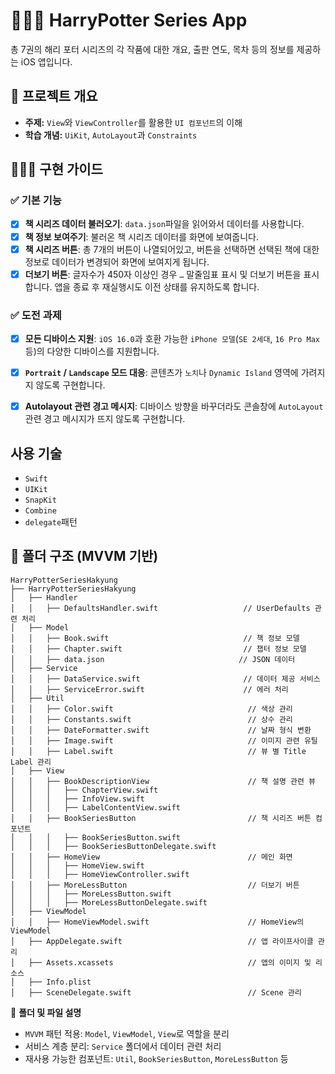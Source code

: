 # 🧙🏻‍♀️ HarryPotter Series App  
총 7권의 해리 포터 시리즈의 각 작품에 대한 개요, 출판 연도, 목차 등의 정보를 제공하는 iOS 앱입니다. <br> 

## 📘 프로젝트 개요
- **주제:** `View`와 `ViewController`를 활용한 `UI 컴포넌트`의 이해
- **학습 개념:** `UiKit`, `AutoLayout`과 `Constraints`


## 👩🏻‍🏫 구현 가이드

### ✅ 기본 기능

- [x] **책 시리즈 데이터 불러오기**: `data.json`파일을 읽어와서 데이터를 사용합니다.
- [x] **책 정보 보여주기**: 불러온 책 시리즈 데이터를 화면에 보여줍니다.
- [x] **책 시리즈 버튼**: 총 7개의 버튼이 나열되어있고, 버튼을 선택하면 선택된 책에 대한 정보로 데이터가 변경되어 화면에 보여지게 됩니다.
- [x] **더보기 버튼**: 글자수가 450자 이상인 경우 `…` 말줄임표 표시 및 더보기 버튼을 표시합니다. 앱을 종료 후 재실행시도 이전 상태를 유지하도록 합니다. 

### ✅ 도전 과제

- [x] **모든 디바이스 지원**: `iOS 16.0`과 호환 가능한 `iPhone 모델`(`SE 2세대`, `16 Pro Max` 등)의 다양한 디바이스를 지원합니다.
- [x] **`Portrait` / `Landscape` 모드 대응**: 콘텐츠가 `노치`나 `Dynamic Island` 영역에 가려지지 않도록 구현합니다. 
- [x] **Autolayout 관련 경고 메시지**: 디바이스 방향을 바꾸더라도 콘솔창에 `AutoLayout` 관련 경고 메시지가 뜨지 않도록 구현합니다.


## 사용 기술
- `Swift`
- `UIKit`
- `SnapKit`
- `Combine`
- `delegate`패턴

## 📂 폴더 구조 (MVVM 기반)
```
HarryPotterSeriesHakyung
├── HarryPotterSeriesHakyung
│   ├── Handler
│   │   ├── DefaultsHandler.swift                   // UserDefaults 관련 처리  
│   ├── Model
│   │   ├── Book.swift                              // 책 정보 모델  
│   │   ├── Chapter.swift                           // 챕터 정보 모델  
│   │   ├── data.json                              // JSON 데이터 
│   ├── Service
│   │   ├── DataService.swift                       // 데이터 제공 서비스  
│   │   ├── ServiceError.swift                      // 에러 처리  
│   ├── Util
│   │   ├── Color.swift                              // 색상 관리  
│   │   ├── Constants.swift                          // 상수 관리  
│   │   ├── DateFormatter.swift                      // 날짜 형식 변환  
│   │   ├── Image.swift                              // 이미지 관련 유틸  
│   │   ├── Label.swift                              // 뷰 별 Title Label 관리  
│   ├── View
│   │   ├── BookDescriptionView                      // 책 설명 관련 뷰  
│   │   │   ├── ChapterView.swift  
│   │   │   ├── InfoView.swift  
│   │   │   ├── LabelContentView.swift  
│   │   ├── BookSeriesButton                         // 책 시리즈 버튼 컴포넌트  
│   │   │   ├── BookSeriesButton.swift  
│   │   │   ├── BookSeriesButtonDelegate.swift  
│   │   ├── HomeView                                 // 메인 화면  
│   │   │   ├── HomeView.swift  
│   │   │   ├── HomeViewController.swift  
│   │   ├── MoreLessButton                           // 더보기 버튼  
│   │   │   ├── MoreLessButton.swift  
│   │   │   ├── MoreLessButtonDelegate.swift  
│   ├── ViewModel
│   │   ├── HomeViewModel.swift                      // HomeView의 ViewModel  
│   ├── AppDelegate.swift                            // 앱 라이프사이클 관리  
│   ├── Assets.xcassets                              // 앱의 이미지 및 리소스  
│   ├── Info.plist 
│   ├── SceneDelegate.swift                          // Scene 관리  
```

📌 **폴더 및 파일 설명**
- `MVVM` 패턴 적용: `Model`, `ViewModel`, `View`로 역할을 분리
- 서비스 계층 분리: `Service` 폴더에서 데이터 관련 처리
- 재사용 가능한 컴포넌트: `Util`, `BookSeriesButton`, `MoreLessButton` 등

